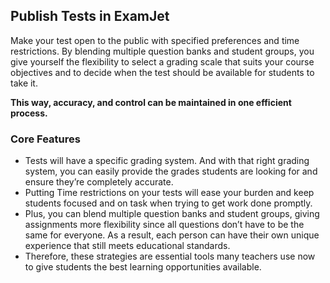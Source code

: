 ﻿## **Publish Tests in ExamJet**

Make your test open to the public with specified preferences and time restrictions. By blending multiple question banks and student groups, you give yourself the flexibility to select a grading scale that suits your course objectives and to decide when the test should be available for students to take it.

**This way, accuracy, and control can be maintained in one efficient process.**

### **Core Features**

-   Tests will have a specific grading system. And with that right grading system, you can easily provide the grades students are looking for and ensure they’re completely accurate.
-   Putting Time restrictions on your tests will ease your burden and keep students focused and on task when trying to get work done promptly.
-   Plus, you can blend multiple question banks and student groups, giving assignments more flexibility since all questions don’t have to be the same for everyone. As a result, each person can have their own unique experience that still meets educational standards.
-   Therefore, these strategies are essential tools many teachers use now to give students the best learning opportunities available.
